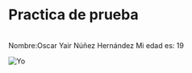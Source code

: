 # Practica de prueba
<br>
Nombre:Oscar Yair Núñez Hernández
Mi edad es: 19

![Yo](https://scontent.fmex1-5.fna.fbcdn.net/v/t39.30808-6/300959779_1252390975580855_3657386256869200139_n.jpg?_nc_cat=103&ccb=1-7&_nc_sid=09cbfe&_nc_eui2=AeG0ieY0flNQbh3o0GaD4K71gB_Yyt1F8iWAH9jK3UXyJVVE5dCjZ_1L4Q1vOKWX-iExr1N63Ch9mINUrcuPEXaa&_nc_ohc=8CqSupvmU1wAX-F4RoM&_nc_ht=scontent.fmex1-5.fna&oh=00_AT-mXnbR12lMTUexGjOS_Dkc-gIbcs8ZHBK4tCN-WqDaPA&oe=631D0C39)